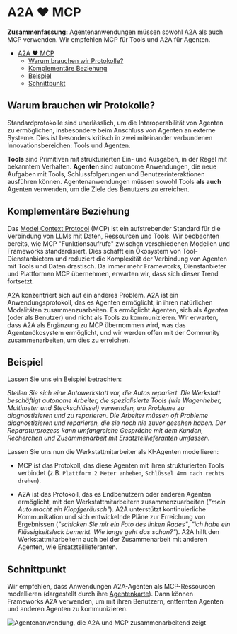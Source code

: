 # A2A ❤️ MCP

**Zusammenfassung:** Agentenanwendungen müssen sowohl A2A als auch MCP verwenden. Wir empfehlen MCP für Tools und A2A für Agenten.

<!-- TOC -->
- [A2A ❤️ MCP](#a2a--mcp)
  - [Warum brauchen wir Protokolle?](#warum-brauchen-wir-protokolle)
  - [Komplementäre Beziehung](#komplementäre-beziehung)
  - [Beispiel](#beispiel)
  - [Schnittpunkt](#schnittpunkt)

<!-- /TOC -->

## Warum brauchen wir Protokolle?

Standardprotokolle sind unerlässlich, um die Interoperabilität von Agenten zu ermöglichen, insbesondere beim Anschluss von Agenten an externe Systeme. Dies ist besonders kritisch in zwei miteinander verbundenen Innovationsbereichen: Tools und Agenten.

**Tools** sind Primitiven mit strukturierten Ein- und Ausgaben, in der Regel mit bekanntem Verhalten. **Agenten** sind autonome Anwendungen, die neue Aufgaben mit Tools, Schlussfolgerungen und Benutzerinteraktionen ausführen können. Agentenanwendungen müssen sowohl Tools **als auch** Agenten verwenden, um die Ziele des Benutzers zu erreichen.

## Komplementäre Beziehung

Das [Model Context Protocol](https://modelcontextprotocol.io/) (MCP) ist ein aufstrebender Standard für die Verbindung von LLMs mit Daten, Ressourcen und Tools. Wir beobachten bereits, wie MCP "Funktionsaufrufe" zwischen verschiedenen Modellen und Frameworks standardisiert. Dies schafft ein Ökosystem von Tool-Dienstanbietern und reduziert die Komplexität der Verbindung von Agenten mit Tools und Daten drastisch. Da immer mehr Frameworks, Dienstanbieter und Plattformen MCP übernehmen, erwarten wir, dass sich dieser Trend fortsetzt.

A2A konzentriert sich auf ein anderes Problem. A2A ist ein Anwendungsprotokoll, das es Agenten ermöglicht, in ihren natürlichen Modalitäten zusammenzuarbeiten. Es ermöglicht Agenten, sich als *Agenten* (oder als Benutzer) und nicht als Tools zu kommunizieren. Wir erwarten, dass A2A als Ergänzung zu MCP übernommen wird, was das Agentenökosystem ermöglicht, und wir werden offen mit der Community zusammenarbeiten, um dies zu erreichen.

## Beispiel

Lassen Sie uns ein Beispiel betrachten:

*Stellen Sie sich eine Autowerkstatt vor, die Autos repariert. Die Werkstatt beschäftigt autonome Arbeiter, die spezialisierte Tools (wie Wagenheber, Multimeter und Steckschlüssel) verwenden, um Probleme zu diagnostizieren und zu reparieren. Die Arbeiter müssen oft Probleme diagnostizieren und reparieren, die sie noch nie zuvor gesehen haben. Der Reparaturprozess kann umfangreiche Gespräche mit dem Kunden, Recherchen und Zusammenarbeit mit Ersatzteillieferanten umfassen.*

Lassen Sie uns nun die Werkstattmitarbeiter als KI-Agenten modellieren:

* MCP ist das Protokoll, das diese Agenten mit ihren strukturierten Tools verbindet (z.B. `Plattform 2 Meter anheben`, `Schlüssel 4mm nach rechts drehen`).

* A2A ist das Protokoll, das es Endbenutzern oder anderen Agenten ermöglicht, mit den Werkstattmitarbeitern zusammenzuarbeiten (*"mein Auto macht ein Klopfgeräusch"*). A2A unterstützt kontinuierliche Kommunikation und sich entwickelnde Pläne zur Erreichung von Ergebnissen (*"schicken Sie mir ein Foto des linken Rades"*, *"ich habe ein Flüssigkeitsleck bemerkt. Wie lange geht das schon?"*). A2A hilft den Werkstattmitarbeitern auch bei der Zusammenarbeit mit anderen Agenten, wie Ersatzteillieferanten.

## Schnittpunkt

Wir empfehlen, dass Anwendungen A2A-Agenten als MCP-Ressourcen modellieren (dargestellt durch ihre [Agentenkarte](/documentation.md#agent-card)). Dann können Frameworks A2A verwenden, um mit ihren Benutzern, entfernten Agenten und anderen Agenten zu kommunizieren.

![Agentenanwendung, die A2A und MCP zusammenarbeitend zeigt](../images/a2a_mcp.png) 